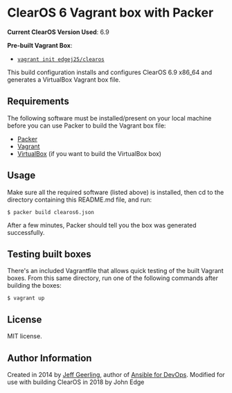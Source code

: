 # ClearOS 6 Vagrant box with Packer

**Current ClearOS Version Used**: 6.9

**Pre-built Vagrant Box**:

  - [`vagrant init edgej25/clearos`](https://app.vagrantup.com/edgej25/boxes/clearos)

This build configuration installs and configures ClearOS 6.9 x86_64 and generates a VirtualBox Vagrant box file.


## Requirements

The following software must be installed/present on your local machine before you can use Packer to build the Vagrant box file:

  - [Packer](http://www.packer.io/)
  - [Vagrant](http://vagrantup.com/)
  - [VirtualBox](https://www.virtualbox.org/) (if you want to build the VirtualBox box)

## Usage

Make sure all the required software (listed above) is installed, then cd to the directory containing this README.md file, and run:

    $ packer build clearos6.json

After a few minutes, Packer should tell you the box was generated successfully.


## Testing built boxes

There's an included Vagrantfile that allows quick testing of the built Vagrant boxes. From this same directory, run one of the following commands after building the boxes:

    $ vagrant up

## License

MIT license.

## Author Information

Created in 2014 by [Jeff Geerling](http://jeffgeerling.com/), author of [Ansible for DevOps](http://ansiblefordevops.com/).
Modified for use with building ClearOS in 2018 by John Edge
